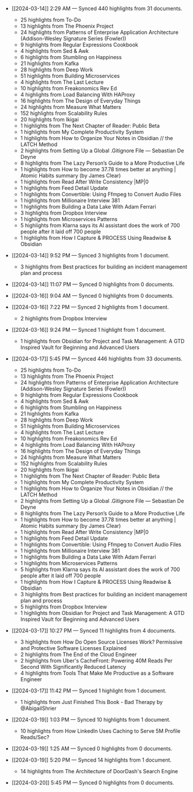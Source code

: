- [[2024-03-14]] 2:29 AM — Synced 440 highlights from 31 documents.
    - 25 highlights from To-Do
    - 13 highlights from The Phoenix Project
    - 24 highlights from Patterns of Enterprise Application Architecture (Addison-Wesley Signature Series (Fowler))
    - 9 highlights from Regular Expressions Cookbook
    - 4 highlights from Sed & Awk
    - 6 highlights from Stumbling on Happiness
    - 21 highlights from Kafka
    - 28 highlights from Deep Work
    - 51 highlights from Building Microservices
    - 4 highlights from The Last Lecture
    - 10 highlights from Freakonomics Rev Ed
    - 4 highlights from Load Balancing With HAProxy
    - 16 highlights from The Design of Everyday Things
    - 24 highlights from Measure What Matters
    - 152 highlights from Scalability Rules
    - 20 highlights from Ikigai
    - 1 highlights from The Next Chapter of Reader: Public Beta
    - 1 highlights from My Complete Productivity System
    - 1 highlights from How to Organize Your Notes in Obsidian // the LATCH Method
    - 2 highlights from Setting Up a Global .Gitignore File — Sebastian De Deyne
    - 8 highlights from The Lazy Person’s Guide to a More Productive Life
    - 1 highlights from How to become 37.78 times better at anything | Atomic Habits summary (by James Clear)
    - 1 highlights from Read After Write Consistency |MP|0
    - 1 highlights from Feed Detail Update
    - 1 highlights from Convertible: Using Ffmpeg to Convert Audio Files
    - 1 highlights from Millionaire Interview 381
    - 1 highlights from Building a Data Lake With Adam Ferrari
    - 3 highlights from Dropbox Interview
    - 1 highlights from Microservices Patterns
    - 5 highlights from Klarna says its AI assistant does the work of 700 people after it laid off 700 people
    - 1 highlights from How I Capture & PROCESS Using Readwise & Obsidian

- [[2024-03-14]] 9:52 PM — Synced 3 highlights from 1 document.
    - 3 highlights from Best practices for building an incident management plan and process

- [[2024-03-14]] 11:07 PM — Synced 0 highlights from 0 documents.

- [[2024-03-16]] 9:04 AM — Synced 0 highlights from 0 documents.

- [[2024-03-16]] 7:22 PM — Synced 2 highlights from 1 document.
    - 2 highlights from Dropbox Interview

- [[2024-03-16]] 9:24 PM — Synced 1 highlight from 1 document.
    - 1 highlights from Obsidian for Project and Task Management: A GTD Inspired Vault for Beginning and Advanced Users

- [[2024-03-17]] 5:45 PM — Synced 446 highlights from 33 documents.
    - 25 highlights from To-Do
    - 13 highlights from The Phoenix Project
    - 24 highlights from Patterns of Enterprise Application Architecture (Addison-Wesley Signature Series (Fowler))
    - 9 highlights from Regular Expressions Cookbook
    - 4 highlights from Sed & Awk
    - 6 highlights from Stumbling on Happiness
    - 21 highlights from Kafka
    - 28 highlights from Deep Work
    - 51 highlights from Building Microservices
    - 4 highlights from The Last Lecture
    - 10 highlights from Freakonomics Rev Ed
    - 4 highlights from Load Balancing With HAProxy
    - 16 highlights from The Design of Everyday Things
    - 24 highlights from Measure What Matters
    - 152 highlights from Scalability Rules
    - 20 highlights from Ikigai
    - 1 highlights from The Next Chapter of Reader: Public Beta
    - 1 highlights from My Complete Productivity System
    - 1 highlights from How to Organize Your Notes in Obsidian // the LATCH Method
    - 2 highlights from Setting Up a Global .Gitignore File — Sebastian De Deyne
    - 8 highlights from The Lazy Person’s Guide to a More Productive Life
    - 1 highlights from How to become 37.78 times better at anything | Atomic Habits summary (by James Clear)
    - 1 highlights from Read After Write Consistency |MP|0
    - 1 highlights from Feed Detail Update
    - 1 highlights from Convertible: Using Ffmpeg to Convert Audio Files
    - 1 highlights from Millionaire Interview 381
    - 1 highlights from Building a Data Lake With Adam Ferrari
    - 1 highlights from Microservices Patterns
    - 5 highlights from Klarna says its AI assistant does the work of 700 people after it laid off 700 people
    - 1 highlights from How I Capture & PROCESS Using Readwise & Obsidian
    - 3 highlights from Best practices for building an incident management plan and process
    - 5 highlights from Dropbox Interview
    - 1 highlights from Obsidian for Project and Task Management: A GTD Inspired Vault for Beginning and Advanced Users

- [[2024-03-17]] 10:27 PM — Synced 11 highlights from 4 documents.
    - 3 highlights from How Do Open Source Licenses Work? Permissive and Protective Software Licenses Explained
    - 2 highlights from The End of the Cloud Engineer
    - 2 highlights from Uber's CacheFront: Powering 40M Reads Per Second With Significantly Reduced Latency
    - 4 highlights from Tools That Make Me Productive as a Software Engineer

- [[2024-03-17]] 11:42 PM — Synced 1 highlight from 1 document.
    - 1 highlights from Just Finished This Book - Bad Therapy by @AbigailShrier

- [[2024-03-19]] 1:03 PM — Synced 10 highlights from 1 document.
    - 10 highlights from How LinkedIn Uses Caching to Serve 5M Profile Reads/Sec?

- [[2024-03-19]] 1:25 AM — Synced 0 highlights from 0 documents.

- [[2024-03-19]] 5:20 PM — Synced 14 highlights from 1 document.
    - 14 highlights from The Architecture of DoorDash's Search Engine

- [[2024-03-20]] 5:45 PM — Synced 0 highlights from 0 documents.

